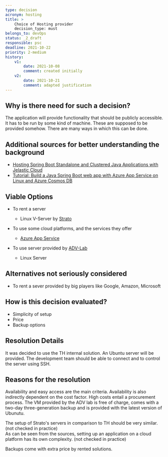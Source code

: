 ```yaml
---
type: decision
acronym: hosting
title: >
    Choice of Hosting provider
    decision_type: must
belongs_to: devOps
status: _2_draft
responsible: psc
deadline: 2021-10-22
priority: 2-medium
history:
    v1:
        date: 2021-10-08
        comment: created initially
    v2:
        date: 2021-10-21
        comment: adapted justification
---
```


## Why is there need for such a decision?

The application will provide functionality that should be publicly accessible.
It has to be run by some kind of machine.
These are supposed to be provided somehow.
There are many ways in which this can be done.

## Additional sources for better understanding the background
* [Hosting Spring Boot Standalone and Clustered Java Applications with Jelastic Cloud](https://jelastic.com/blog/hosting-spring-boot-java-applications/)
* [Tutorial: Build a Java Spring Boot web app with Azure App Service on Linux and Azure Cosmos DB](https://docs.microsoft.com/en-us/azure/app-service/tutorial-java-spring-cosmosdb)

## Viable Options

* To rent a server
    * Linux V-Server by [Strato](https://www.strato.de/server/linux-vserver/)
    

* To use some cloud platforms, and the services they offer 
    * [Azure App Service](https://docs.microsoft.com/en-us/azure/app-service/overview-hosting-plans)

    
* To use server provided by [ADV-Lab](https://www.gm.th-koeln.de/advlabor/aufgaben.shtml)
    * Linux Server


## Alternatives not seriously considered

* To rent a sever provided by big players like Google, Amazon, Microsoft

## How is this decision evaluated?

* Simplicity of setup
* Price
* Backup options
 
## Resolution Details
It was decided to use the TH internal solution.
An Ubuntu server will be provided.
The development team should be able to connect and to control the server using SSH.

## Reasons for the resolution

Availability and easy access are the main criteria. Availability is also indirectly dependent on the cost factor.
High costs entail a procurement process.
The VM provided by the ADV lab is free of charge, comes with a two-day three-generation backup and is provided with the latest version of Ubunutu.


The setup of Strato's servers in comparison to TH should be very similar. (not checked in practice)\
As can be seen from the sources, setting up an application on a cloud platform has its own complexity. (not checked in practice)

Backups come with extra price by rented solutions.
